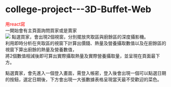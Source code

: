# college-project---3D-Buffet-Web
<font color=#FF0000>用react寫</font>  
一開始會有主頁面詢問買家或是賣家  
<img src="../Users/29191/OneDrive/桌面/buffet1.png" />
點選買家，會出現2個視窗，分別擺放夾取區與廚餘區的深度攝影機。  
利用即時分析在夾取區的視窗下計算出價錢、熱量及營養攝取數值以及在廚餘區的視窗下算出廚餘的熱量及營養數值，  
將2個數值相減後即可算出實際攝取熱量及實際營養攝取量，並呈現在頁面最下方。  

點選賣家，會先進入一個登入畫面，需登入帳密，登入後會出現一個可以點選日期的按鈕，選定日期後，下方會出現一大張數據表格呈現當天最不受歡迎的菜色。  
